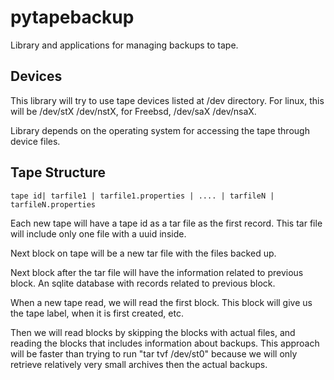 # pytapebackup

Library and applications for managing backups to tape.

## Devices

This library will try to use tape devices listed at /dev directory. For linux, this will be
/dev/stX  /dev/nstX, for Freebsd, /dev/saX   /dev/nsaX.

Library depends on the operating system for accessing the tape through device files.


## Tape Structure

    tape id| tarfile1 | tarfile1.properties | .... | tarfileN | tarfileN.properties

Each new tape will have a tape id as a tar file as the first record. This tar
file will include only one file with a uuid inside.

Next block on tape will be a new tar file with the files backed up.

Next block after the tar file will have the information related to previous block.
An sqlite database with records related to previous block.

When a new tape read, we will read the first block. This block will give us the
tape label, when it is first created, etc.

Then we will read blocks by skipping the  blocks with actual files,  and reading the
blocks that includes information about backups. This approach will be faster than trying
to run "tar tvf /dev/st0" because we will only retrieve relatively very small archives then
the actual backups.
